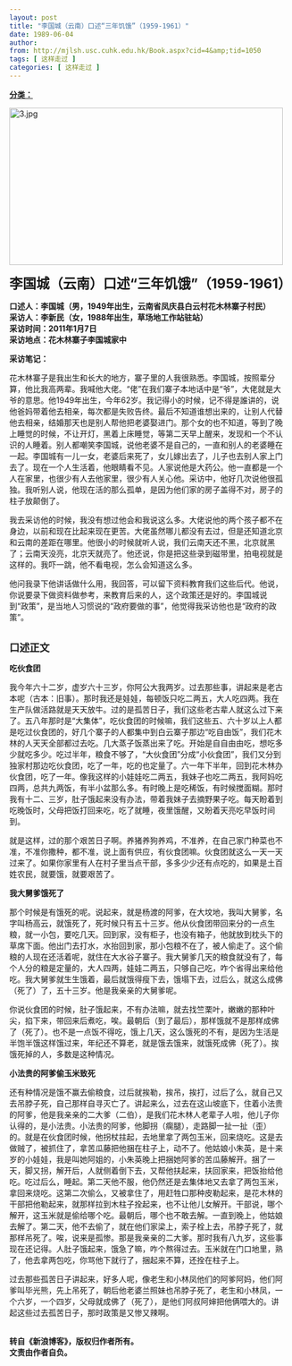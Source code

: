 ```yaml
---
layout: post
title: "李国城（云南）口述“三年饥饿”（1959-1961）"
date: 1989-06-04
author: 
from: http://mjlsh.usc.cuhk.edu.hk/Book.aspx?cid=4&amp;tid=1050
tags: [ 这样走过 ]
categories: [ 这样走过 ]
---
```


<div style="margin: 15px 10px 10px 0px;">
<div>
<span id="ctl00_ContentPlaceHolder1_chapter1_SubjectLabel" style="font-weight:bold;text-decoration:underline;">
   分类：
  </span>
</div>
<p>
<img align="top" alt="3.jpg" border="0" height="281" src="https://i.imgur.com/XO0Nq9A.jpg" width="490"/>
</p>
<p>
<strong>
<font size="5">
    李国城（云南）口述“三年饥饿”（1959-1961）
   </font>
</strong>
</p>
<p>
<strong>
   口述人：李国城（男，1949年出生，云南省凤庆县白云村花木林寨子村民）
   <br/>
   采访人：李新民（女，1988年出生，草场地工作站驻站）
   <br/>
   采访时间：2011年1月7日
   <br/>
   采访地点：花木林寨子李国城家中
  </strong>
</p>
<p>
<strong>
   采访笔记：
  </strong>
</p>
<p>
  花木林寨子是我出生和长大的地方，寨子里的人我很熟悉。李国城，按照辈分算，他比我高两辈。我喊他大佬。“佬”在我们寨子本地话中是“爷”，大佬就是大爷的意思。他1949年出生，今年62岁。我记得小的时候，记不得是誰讲的，说他爸妈带着他去相亲，每次都是失败告终。最后不知道谁想出来的，让别人代替他去相亲，结婚那天也是别人帮他把老婆娶进门。那个女的也不知道，等到了晚上睡觉的时候，不让开灯，黑着上床睡觉，等第二天早上醒来，发现和一个不认识的人睡着。别人都嘲笑李国城，说他老婆不是自己的，一直和别人的老婆睡在一起。李国城有一儿一女，老婆后来死了，女儿嫁出去了，儿子也去别人家上门去了。现在一个人生活着，他眼睛看不见。人家说他是大药公。他一直都是一个人在家里，也很少有人去他家里，很少有人关心他。采访中，他好几次说他很孤独。我听别人说，他现在活的那么孤单，是因为他们家的房子盖得不对，房子的柱子放颠倒了。
 </p>
<p>
  我去采访他的时候，我没有想过他会和我说这么多。大佬说他的两个孩子都不在身边，以前和现在比起来现在更苦。大佬虽然哪儿都没有去过，但是还知道北京和云南的差距在哪里。他很小的时候就听人说，我们云南天还不黑，北京就黑了；云南天没亮，北京天就亮了。他还说，你是把这些录到磁带里，拍电视就是这样的。我吓一跳，他不看电视，怎么会知道这么多。
 </p>
<p>
  他问我录下他讲话做什么用，我回答，可以留下资料教育我们这些后代。他说，你说要录下做资料做参考，来教育后来的人，这个政策还是好的。李国城说到“政策”，是当地人习惯说的“政府要做的事”，他觉得我采访他也是“政府的政策”。
 </p>
<p>
<br/>
<strong>
<font size="4">
    口述正文
   </font>
</strong>
</p>
<p>
<strong>
   吃伙食团
  </strong>
</p>
<p>
  我今年六十二岁，虚岁六十三岁，你阿公大我两岁。过去那些事，讲起来是老古本呢（古本：旧事）。那时我还是娃娃，每顿饭只吃二两五，大人吃四两。我在生产队做活路就是天天放牛。过的是孤苦日子，我们这些老古辈人就这么过下来了。五八年那时是“大集体”，吃伙食团的时候嘛，我们这些五、六十岁以上人都是吃过伙食团的，好几个寨子的人都集中到白云寨子那边“吃自由饭”，我们花木林的人天天全部都过去吃。几大蒸子饭蒸出来了吃。开始是自自由由吃，想吃多少就吃多少。吃过半年，粮食不够了，“大伙食团”分成“小伙食团”，我们又分到独家村那边吃伙食团，吃了一年，吃的也定量了。六一年下半年，回到花木林办伙食团，吃了一年。像我这样的小娃娃吃二两五，我妹子也吃二两五，我阿妈吃四两，总共九两饭，有半小盆那么多。有时晚上是吃稀饭，有时候搅面糊。那时我有十二、三岁，肚子饿起来没有办法，带着我妹子去摘野果子吃。每天盼着到吃晚饭时，父母把饭打回来吃，吃了就睡，夜里饿醒，又盼着天亮吃早饭时间到。
 </p>
<p>
  就是这样，过的那个艰苦日子啊。养猪养狗养鸡，不准养，在自己家门种菜也不准，不准你撒种，都不准，说上面有供应，有伙食团嘛。伙食团就这么一天一天过来了。如果你家里有人在村子里当点干部，多多少少还有点吃的，如果是土百姓农民，就要饿，就要艰苦了。
 </p>
<p>
<strong>
   我大舅爹饿死了
  </strong>
</p>
<p>
  那个时候是有饿死的呢。说起来，就是杨渡的阿爹，在大坟地，我叫大舅爹，名字叫杨高云，就饿死了，死时候只有五十三岁。他从伙食团带回来分的一点生粮，就一小包，要吃几天。回到家，没有柜子，也没有箱子，他就放到枕头下的草席下面。他出门去打水，水抬回到家，那小包粮不在了，被人偷走了。这个偷粮的人现在还活着呢，就住在大水谷子寨子。我大舅爹几天的粮食就没有了，每个人分的粮是定量的，大人四两，娃娃二两五，只够自己吃，咋个省得出来给他吃。我大舅爹就生生饿着，最后就饿得瘦下去，饿塌下去，过后么，就这么成佛（死了）了，五十三岁。他是我亲亲的大舅爹呢。
 </p>
<p>
  你说伙食团的时候，肚子饿起来，不有办法嘛，就去找竺栗叶，嫩嫩的那种叶尖，掐下来，带回来后煮吃，唉。最朝后（到了最后），那样饿就不是那样成佛了（死了）。也不是一点饭不得吃，饿上几天，这么饿死的不有，是因为生活是半饱半饿这样饿过来，年纪还不算老，就是饿去饿来，就饿死成佛（死了）。挨饿死掉的人，多数是这种情况。
 </p>
<p>
<strong>
   小法贵的阿爹偷玉米致死
  </strong>
</p>
<p>
  还有种情况是饿不赢去偷粮食，过后就挨勒，挨吊，挨打，过后了么，就自己又去吊脖子死，自己那样自寻灭亡了。讲起来么，过去在这山坡底下，住着小法贵的阿爹，他是我亲亲的二大爹（二伯），是我们花木林人老辈子人啦，他儿子你认得的，是小法贵。小法贵的阿爹，他脚拐（瘸腿），走路脚一扯一扯（歪）的。就是在伙食团时候，他拐杖拄起，去地里拿了两包玉米，回来烧吃。这是去做贼了，被抓住了，拿苦瓜藤把他捆在柱子上，动不了。他姑娘小朱英，是十来岁的小娃娃，我是叫她阿姐的，小朱英晚上把捆她阿爹的苦瓜藤解开。捆了一天，脚又拐，解开后，人就侧着倒下去，又帮他扶起来，扶回家来，把饭抬给他吃。吃过后么，睡起。第二天他不服，他仍然还是去集体地又去拿了两包玉米，拿回来烧吃。这第二次偷么，又被拿住了，用赶牲口那种皮勒起来，是花木林的干部把他勒起来，就那样拉到木柱子拴起来，也不让他儿女解开。干部说，哪个解开，这玉米就是偷给哪个吃。最朝后，哪个也不敢去解。一直到晚上，他姑娘去解了。第二天，他不去偷了，就在他们家梁上，索子栓上去，吊脖子死了，就那样吊死了。唉，说来是孤惨。那是我亲亲的二大爹。那时我有八九岁，这些事现在还记得。人肚子饿起来，饿急了嘛，咋个熬得过去。玉米就在门口地里，熟了，他去拿两包吃，你骂他下就行了，捆起来不算，还拴在柱子上。
 </p>
<p>
  过去那些孤苦日子讲起来，好多人呢，像老生和小林凤他们的阿爹阿妈，他们阿爹叫毕光熊，先上吊死了，朝后他老婆兰照妹也吊脖子死了，老生和小林凤，一个六岁，一个四岁，父母就成佛了（死了），是他们阿叔阿婶把他俩喂大的。讲起这些过去孤苦日子，那时政策是又惨又辣啊。
 </p>
<p>
<br/>
<strong>
   转自《新浪博客》，版权归作者所有。
   <br/>
   文责由作者自负。
  </strong>
</p>
</div>
